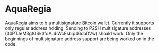 AquaRegia
=========

AquaRegia aims to b a multisignature Bitcoin wallet. Currently it supports only
 regular address holding. Sending to P2SH multisigature addresses 
(34PTJeM3gtGSk3fqAJ4iWcEsbip46cbDVw) should work. Only the beginnings of multisignature 
address support are being worked on in the code.
